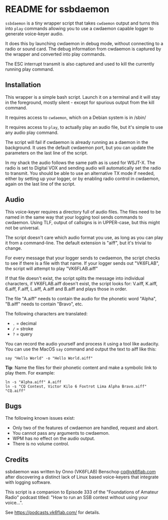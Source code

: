 README for ssbdaemon
===

`ssbdaemon` is a tiny wrapper script that takes `cwdaemon` output and turns this
into `play` commands allowing you to use a cwdaemon capable logger to generate
voice-keyer audio.

It does this by launching cwdaemon in debug mode, without connecting to a radio
or sound card. The debug information from cwdaemon is captured by the wrapper
and converted into play commands.

The ESC interrupt transmit is also captured and used to kill the currently
running play command.


Installation
---

This wrapper is a simple bash script. Launch it on a terminal and it will stay
in the foreground, mostly silent - except for spurious output from the kill
command.

It requires access to `cwdaemon`, which on a Debian system is in /sbin/

It requires access to `play`, to actually play an audio file, but it's simple to
use any audio play command.

The script will fail if cwdaemon is already running as a daemon in the
background. It uses the default cwdaemon port, but you can update the parameters
on the last line of the script.

In my shack the audio follows the same path as is used for WSJT-X. The radio is
set to Digital VOX and sending audio will automatically set the radio to
transmit. You should be able to use an alternative TX mode if needed, either by
setting up your logger, or by enabling radio control in cwdaemon, again on the
last line of the script.


Audio
---

This voice-keyer requires a directory full of audio files. The files need to be
named in the same way that your logging tool sends commands to cwdaemon. Using
TLF, output of callsigns is in UPPER-case, but this might not be universal.

The script doesn't care which audio format you use, as long as you can play it
from a command-line. The default extension is "aiff", but it's trivial to
change.

For every message that your logger sends to cwdaemon, the script checks to see
if there is a file with that name. If your logger sends out "VK6FLAB", the
script will attempt to play "VK6FLAB.aiff"

If that file doesn't exist, the script splits the message into individual
characters, if VK6FLAB.aiff doesn't exist, the script looks for: V.aiff, K.aiff,
6.aiff, F.aiff, L.aiff, A.aiff and B.aiff and plays those in order.

The file "A.aiff" needs to contain the audio for the phonetic word "Alpha",
"B.aiff" needs to contain "Bravo", etc.

The following characters are translated:
* `.` = decimal
* `/` = stroke
* `?` = query

You can record the audio yourself and process it using a tool like audacity. You
can use the MacOS `say` command and output the text to aiff like this:

    say "Hello World" -o "Hello World.aiff"

**Tip**: Name the files for their phonetic content and make a symbolic link to
play them. For example:

    ln -s "Alpha.aiff" A.aiff
    ln -s "CQ Contest, Victor Kilo 6 Foxtrot Lima Alpha Bravo.aiff" "CQ.aiff"


Bugs
---

The following known issues exist:

* Only two of the features of cwdaemon are handled, request and abort.
* You cannot pass any arguments to cwdaemon.
* WPM has no effect on the audio output.
* There is no volume control.


Credits
---

ssbdaemon was written by Onno (VK6FLAB) Benschop <cq@vk6flab.com> after 
discovering a distinct lack of Linux based voice-keyers that integrate with
logging software.

This script is a companion to Episode 333 of the "Foundations of Amateur Radio"
podcast titled: "How to run an SSB contest without using your voice...".

See https://podcasts.vk6flab.com/ for details.

